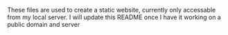 These files are used to create a static website, currently only accessable from my local server. I will update this README once I have it working on a public domain and server
